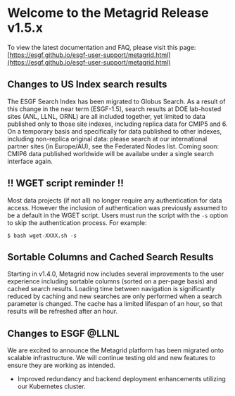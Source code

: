 # Welcome to the Metagrid Release v1.5.x

To view the latest documentation and FAQ, please visit this page:
[https://esgf.github.io/esgf-user-support/metagrid.html](https://esgf.github.io/esgf-user-support/metagrid.html)

## Changes to US Index search results

The ESGF Search Index has been migrated to Globus Search. As a result of this change in the near term (ESGF-1.5), search results at DOE lab-hosted sites (ANL, LLNL, ORNL) are all included together, yet limited to data published only to those site indexes, including replica data for CMIP5 and 6. On a temporary basis and specifically for data published to other indexes, including non-replica original data: please search at our international partner sites (in Europe/AU), see the Federated Nodes list. Coming soon: CMIP6 data published worldwide will be availabe under a single search interface again.

## !! WGET script reminder !!

Most data projects (if not all) no longer require any authentication for data access. However the inclusion of authentication was previously assumed to be a default in the WGET script. Users must run the script with the `-s` option to skip the authentication process. For example:

```
$ bash wget-XXXX.sh -s
```

## Sortable Columns and Cached Search Results

Starting in v1.4.0, Metagrid now includes several improvements to the user experience including sortable columns (sorted on a per-page basis) and cached search results. Loading time between navigation is significantly reduced by caching and new searches are only performed when a search parameter is changed. The cache has a limited lifespan of an hour, so that results will be refreshed after an hour.

## Changes to ESGF @LLNL

We are excited to announce the Metagrid platform has been migrated onto scalable infrastructure. We will continue testing old and new features to ensure they are working as intended.

- Improved redundancy and backend deployment enhancements utilizing our Kubernetes cluster.

